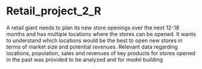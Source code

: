 # Retail_project_2_R
A retail giant needs to plan its new store openings over the next 12-18 months and has multiple  locations where the stores can be opened. It wants to understand which locations would be the best to open  new stores in terms of market size and potential revenues. Relevant data regarding locations, population,  sales and revenues of key products for stores opened in the past was provided to be analyzed and for  model building
